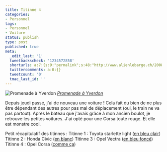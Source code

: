 ```yaml
---
title: Titinne 4
categories:
- Personnel
tags:
- Personnel
- Voiture
status: publish
type: post
published: true
meta:
  _edit_last: '1'
  tweetbackscheck: '1234572858'
  shorturls: a:7:{s:9:"permalink";s:48:"http://www.alienlebarge.ch/2008/04/14/titinne-4/";s:7:"tinyurl";s:25:"http://tinyurl.com/ap98c4";s:4:"isgd";s:17:"http://is.gd/iqpt";s:5:"bitly";s:18:"http://bit.ly/YifE";s:5:"snipr";s:22:"http://snipr.com/bbfla";s:5:"snurl";s:22:"http://snurl.com/bbfla";s:7:"snipurl";s:24:"http://snipurl.com/bbfla";}
  twittercomments: a:0:{}
  tweetcount: '0'
  tmac_last_id: ''
---
```

<img src="http://farm3.static.flickr.com/2136/2410329341_66141df62e.jpg" alt="Promenade à Yverdon" />
<em><a title="photo sharing" href="http://www.flickr.com/photos/alienlebarge/2410329341/">Promenade à Yverdon</a></em>

Depuis jeudi passé, j'ai de nouveau une voiture ! Cela fait du bien de ne plus  être dépendant des autres pour pas mal de déplacement (oui, le train ne va pas  partout).
Après le bateau que j'avais grâce à mon ancien boulot, je retrouve  les petites voitures. J'ai opté pour une Corsa toute rouge. Et elle est monstre  cool.

Petit récapitulatif des titinnes :
Titinne 1 : Toyota starlette light (<a href="http://www.car-catwalk.com/cars/toyota%20starlet%201.jpg_jxjx666.jpg">en bleu clair</a>)
Titinne 2 : Honda Civic (<a href="http://www.gozocreations.com/community/Cars/carsindexpage/mainmenu/maltacars/honda%20civic.jpg">en blanc</a>)
Titinne 3 : Opel Vectra (<a href="http://www.leblogauto.com/images/vec_2.jpg">en bleu foncé</a>)
Titinne 4 : Opel Corsa (<a href="http://www.leblogauto.com/images/f5045aa249bee19255de9c7a6e85be63.jpg">comme ça</a>)
